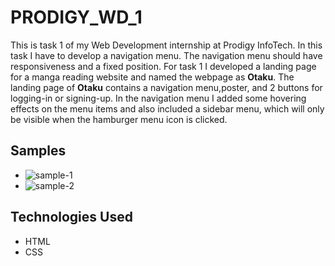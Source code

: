 <h1>PRODIGY_WD_1</h1>
<P>This is task 1 of my Web Development internship at Prodigy InfoTech. In this task I have to develop a navigation menu. The navigation menu should have responsiveness and a fixed position. For task 1 I developed a landing page for a manga reading website and named the webpage as <b>Otaku</b>. The landing page of <b>Otaku</b> contains a navigation menu,poster, and 2 buttons for logging-in or signing-up. In the navigation menu I added some hovering effects on the menu items and also included a sidebar menu, which will only be visible when the hamburger menu icon is clicked. </P>
<h2>Samples</h2>
<ul>
    <li><img src="" alt="sample-1"</li>
    <li><img src="" alt="sample-2"</li>
</ul>
<h2>Technologies Used</h2>
<ul>
  <li>HTML</li>
  <li>CSS</li>
</ul>
